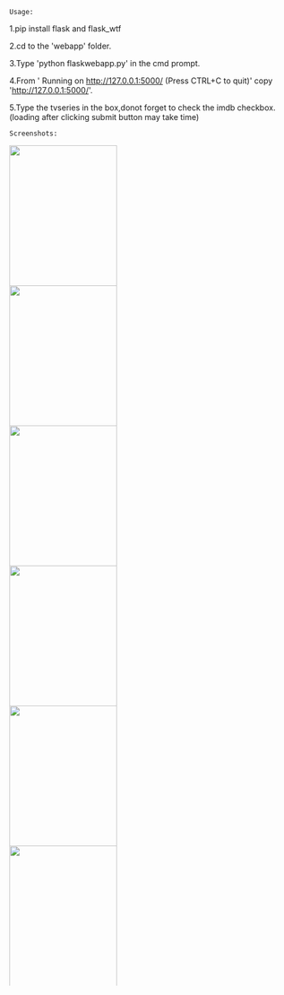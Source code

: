 `Usage:`

1.pip install flask and flask_wtf

2.cd to the 'webapp' folder.

3.Type 'python flaskwebapp.py' in the cmd prompt.

4.From ' Running on http://127.0.0.1:5000/ (Press CTRL+C to quit)' 
copy 'http://127.0.0.1:5000/'.

5.Type the tvseries in the box,donot forget to check the imdb checkbox.
(loading after clicking submit button may take time)

`Screenshots:`
<div style="max-height:250px; max-width:300px; overflow: hidden">
<img src="https://drive.google.com/uc?id=1modWZhAnP83cCvfebuIs8liVKg0820wJ" width="80%">
</div>
<div style="max-height:250px; max-width:300px; overflow: hidden" >
<img src="https://drive.google.com/uc?id=1RWtwoYi1U_NbwylxJiofeUZ1Q_eGFFL0" width="80%">
</div>
<div style="max-height:250px; max-width:300px; overflow: hidden">
<img src="https://drive.google.com/uc?id=1BxQfWwQc2Vl3uOQfREJxwAsnJCpJBIFq" width="80%">
</div>
<div style="max-height:250px; max-width:300px; overflow: hidden">
<img src="https://drive.google.com/uc?id=16fBjNO8y5GbCNHQZcoQ_VG2GtUo2xZiC" width="80%">
</div>
<div style="max-height:250px; max-width:300px; overflow: hidden">
<img src="https://drive.google.com/uc?id=1rxHVP4MCg6DHqCXc5prWJreCDxPS6zAl" width="80%">
</div>
<div style="max-height:250px; max-width:300px; overflow: hidden">
<img src="https://drive.google.com/uc?id=1zvbY1WdSlGXrW9DNIHOiNkK-CJ0OrveZ" width="80%">
</div>


